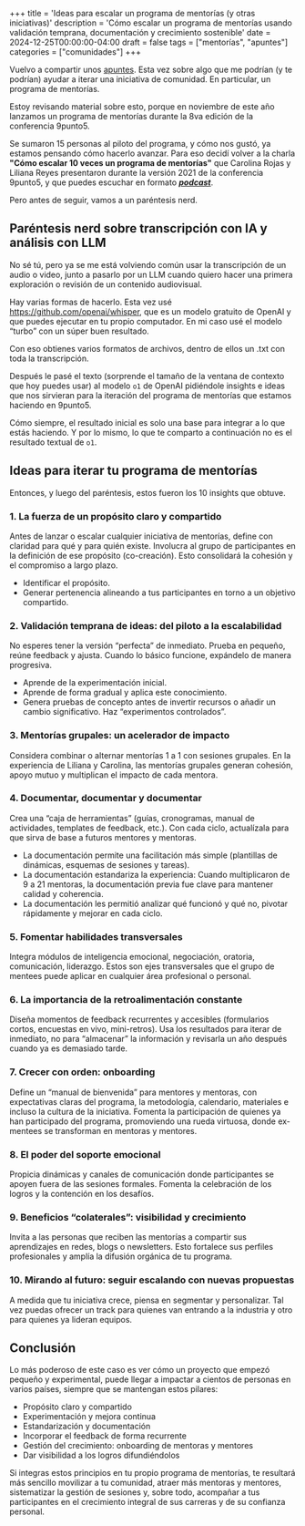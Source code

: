 +++
title = 'Ideas para escalar un programa de mentorías (y otras iniciativas)'
description = 'Cómo escalar un programa de mentorías usando validación temprana, documentación y crecimiento sostenible'
date = 2024-12-25T00:00:00-04:00
draft = false
tags = ["mentorías", "apuntes"]
categories = ["comunidades"]
+++

Vuelvo a compartir unos [apuntes](http://fablab.blog/tags/apuntes/). Esta vez sobre algo que me podrían (y te podrían) ayudar a iterar una iniciativa de comunidad. En particular, un programa de mentorías.

Estoy revisando material sobre esto, porque en noviembre de este año lanzamos un programa de mentorías durante la 8va edición de la conferencia 9punto5.

Se sumaron 15 personas al piloto del programa, y cómo nos gustó, ya estamos pensando cómo hacerlo avanzar. Para eso decidí volver a la charla **"Cómo escalar 10 veces un programa de mentorías"** que Carolina Rojas y Liliana Reyes presentaron durante la versión 2021 de la conferencia 9punto5, y que puedes escuchar en formato _**[podcast](https://open.spotify.com/episode/3ZO7WgHroFhvrAkRdAsgNJ?si=c0bae1bcc998409f)**_.

Pero antes de seguir, vamos a un paréntesis nerd.

## Paréntesis nerd sobre transcripción con IA y análisis con LLM
No sé tú, pero ya se me está volviendo común usar la transcripción de un audio o video, junto a pasarlo por un LLM cuando quiero hacer una primera exploración o revisión de un contenido audiovisual.

Hay varias formas de hacerlo. Esta vez usé https://github.com/openai/whisper, que es un modelo gratuito de OpenAI y que puedes ejecutar en tu propio computador. En mi caso usé el modelo “turbo” con un súper buen resultado.

Con eso obtienes varios formatos de archivos, dentro de ellos un .txt con toda la transcripción.

Después le pasé el texto (sorprende el tamaño de la ventana de contexto que hoy puedes usar) al modelo ```o1``` de OpenAI pidiéndole insights e ideas que nos sirvieran para la iteración del programa de mentorías que estamos haciendo en 9punto5.

Cómo siempre, el resultado inicial es solo una base para integrar a lo que estás haciendo. Y por lo mismo, lo que te comparto a continuación no es el resultado textual de ```o1```.

## Ideas para iterar tu programa de mentorías
Entonces, y luego del paréntesis, estos fueron los 10 insights que obtuve.

### 1. La fuerza de un propósito claro y compartido
Antes de lanzar o escalar cualquier iniciativa de mentorías, define con claridad para qué y para quién existe. Involucra al grupo de participantes en la definición de ese propósito (co-creación). Esto consolidará la cohesión y el compromiso a largo plazo.
- Identificar el propósito.
- Generar pertenencia alineando a tus participantes en torno a un objetivo compartido.

### 2. Validación temprana de ideas: del piloto a la escalabilidad
No esperes tener la versión “perfecta” de inmediato. Prueba en pequeño, reúne feedback y ajusta. Cuando lo básico funcione, expándelo de manera progresiva.
- Aprende de la experimentación inicial.
- Aprende de forma gradual y aplica este conocimiento.
- Genera pruebas de concepto antes de invertir recursos o añadir un cambio significativo. Haz “experimentos controlados”.

### 3. Mentorías grupales: un acelerador de impacto
Considera combinar o alternar mentorías 1 a 1 con sesiones grupales. En la experiencia de Liliana y Carolina, las mentorías grupales generan cohesión, apoyo mutuo y multiplican el impacto de cada mentora.

### 4. Documentar, documentar y documentar
Crea una “caja de herramientas” (guías, cronogramas, manual de actividades, templates de feedback, etc.). Con cada ciclo, actualízala para que sirva de base a futuros mentores y mentoras.
- La documentación permite una facilitación más simple (plantillas de dinámicas, esquemas de sesiones y tareas).
- La documentación estandariza la experiencia: Cuando multiplicaron de 9 a 21 mentoras, la documentación previa fue clave para mantener calidad y coherencia.
- La documentación les permitió analizar qué funcionó y qué no, pivotar rápidamente y mejorar en cada ciclo.

### 5. Fomentar habilidades transversales
Integra módulos de inteligencia emocional, negociación, oratoria, comunicación, liderazgo. Estos son ejes transversales que el grupo de mentees puede aplicar en cualquier área profesional o personal.

### 6. La importancia de la retroalimentación constante
Diseña momentos de feedback recurrentes y accesibles (formularios cortos, encuestas en vivo, mini-retros). Usa los resultados para iterar de inmediato, no para “almacenar” la información y revisarla un año después cuando ya es demasiado tarde.

### 7. Crecer con orden: onboarding
Define un “manual de bienvenida” para mentores y mentoras, con expectativas claras del programa, la metodología, calendario, materiales e incluso la cultura de la iniciativa. Fomenta la participación de quienes ya han participado del programa, promoviendo una rueda virtuosa, donde ex-mentees se transforman en mentoras y mentores.

### 8. El poder del soporte emocional
Propicia dinámicas y canales de comunicación donde participantes se apoyen fuera de las sesiones formales. Fomenta la celebración de los logros y la contención en los desafíos.

### 9. Beneficios “colaterales”: visibilidad y crecimiento
Invita a las personas que reciben las mentorías a compartir sus aprendizajes en redes, blogs o newsletters. Esto fortalece sus perfiles profesionales y amplía la difusión orgánica de tu programa.

### 10. Mirando al futuro: seguir escalando con nuevas propuestas
A medida que tu iniciativa crece, piensa en segmentar y personalizar. Tal vez puedas ofrecer un track para quienes van entrando a la industria y otro para quienes ya lideran equipos.

## Conclusión
Lo más poderoso de este caso es ver cómo un proyecto que empezó pequeño y experimental, puede llegar a impactar a cientos de personas en varios países, siempre que se mantengan estos pilares:

- Propósito claro y compartido
- Experimentación y mejora continua
- Estandarización y documentación
- Incorporar el feedback de forma recurrente
- Gestión del crecimiento: onboarding de mentoras y mentores
- Dar visibilidad a los logros difundiéndolos

Si integras estos principios en tu propio programa de mentorías, te resultará más sencillo movilizar a tu comunidad, atraer más mentoras y mentores, sistematizar la gestión de sesiones y, sobre todo, acompañar a tus participantes en el crecimiento integral de sus carreras y de su confianza personal.